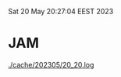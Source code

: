 Sat 20 May 20:27:04 EEST 2023
# JAM
<a href='./cache/202305/20_20.log'>./cache/202305/20_20.log</a>
